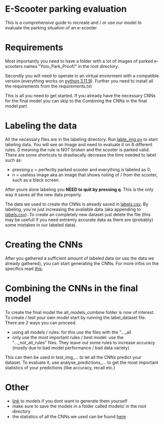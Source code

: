 # E-Scooter parking evaluation
This is a comprehensive guide to recreate and / or use our model to evaluate the parking situation of an e-scooter

# Requirements
Most importantly you need to have a folder with a lot of images of parked e-scooters names "Yoio_Park_Proof/" in the root directory.

Secondly you will need to operate in an virtual enviorment with a compatible version (everything works on [python 3.11.9](https://www.python.org/downloads/release/python-3119/)). Further you need to install all the requirements from the requirements.txt

This is all you need to get started.
If you already have the necessary CNNs for the final model you can skip to the Combining the CNNs in the final model part.

# Labeling the data
All the necessary files are in the labeling directory. Run [lable_img.py](./labeling/label_img.py) to start labeling data. 
You will see an Image and need to evaluate it on 8 different rules. 0 meaning the rule is NOT broken and the scooter is parked valid. 
There are some shortcuts to drastiacally decrease the time needed to label such as: 
- pressing y = perfectly parked scooter and everything is labeled as 0; 
- n = useless image aka an image that shows noting of / from the scooter, such as a black screen. 

After youre done labeling you **NEED to quit by pressing q**. This is the only way it saves all the new data properly. 

The data we used to create the CNNs is already saved in [labels.csv](labels.csv). By labeling, you´re just increasing the available data (aka appending to [labels.csv](labels.csv)). To create an completely new dataset just delete the file (this may be usefull if you need extremly accurate data as there are (probably) some mistakes in our labeled data).

# Creating the CNNs
After you gathered a sufficient amount of labeled data (or use the data we already gathered), you can start generating the CNNs.
For more infos on the specifics read [this](create_cnns/README.md).

# Combining the CNNs in the final model
To create the final model the all_models_combine folder is now of interest. To create / test your own model start by running the label_dataset file. 
There are 2 ways you can proceed. 
- using all models / rules: for this use the files with the "..._all 
- only use the most important rules / best model: use the "..._not_all_rules" files. They leave out some rules to increase accuracy (mostly due to bad model performance / bad data variety)

This can then be used in test_img_... to let all the CNNs predict your dataset. 
To evaluate it, use analyse_predictions_... to get the most important statistics of your predictions (like accuracy, recall etc.)

# Other
- [link](https://datashare.tu-dresden.de/s/JkNpycBKwpcJWXQ) to models if you dont want to generate them yourself
- make sure to save the models in a folder called models/ in the root directory
- the statistics of all the CNNs we used can be found [here](./all_models_combine/models_results.md)
